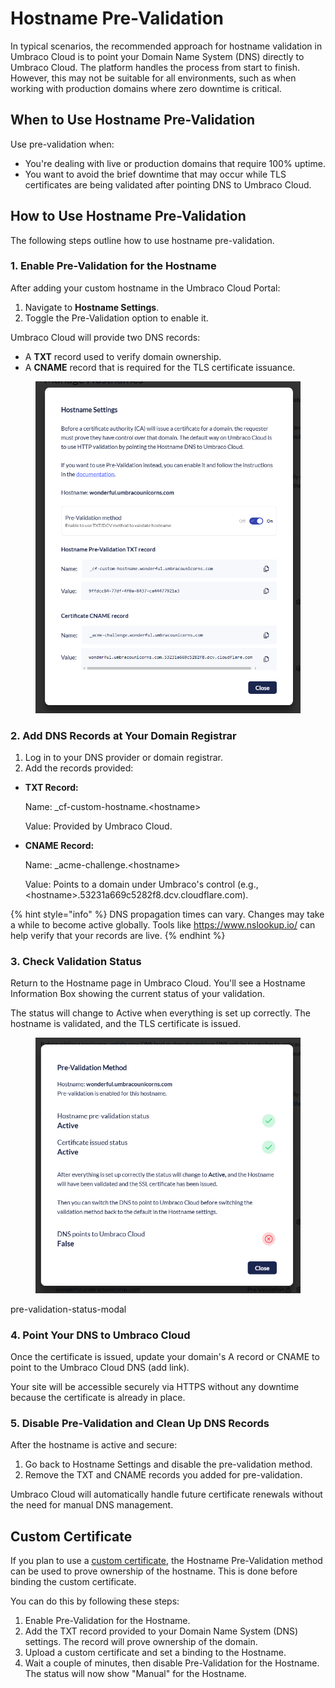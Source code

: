 # Hostname Pre-Validation

In typical scenarios, the recommended approach for hostname validation in Umbraco Cloud is to point your Domain Name System (DNS) directly to Umbraco Cloud. The platform handles the process from start to finish. However, this may not be suitable for all environments, such as when working with production domains where zero downtime is critical.


## When to Use Hostname Pre-Validation

Use pre-validation when:

- You're dealing with live or production domains that require 100% uptime.
- You want to avoid the brief downtime that may occur while TLS certificates are being validated after pointing DNS to Umbraco Cloud.

## How to Use Hostname Pre-Validation

The following steps outline how to use hostname pre-validation.

### 1. Enable Pre-Validation for the Hostname

After adding your custom hostname in the Umbraco Cloud Portal:

1. Navigate to **Hostname Settings**.
2. Toggle the Pre-Validation option to enable it.

Umbraco Cloud will provide two DNS records:

- A **TXT** record used to verify domain ownership.
- A **CNAME** record that is required for the TLS certificate issuance.

<figure><img src="images/hostname-settings-modal.png" alt="This is an image of the Hostname settings modal"></figure>

### 2. Add DNS Records at Your Domain Registrar

1. Log in to your DNS provider or domain registrar.
2. Add the records provided:

- **TXT Record:**

    Name:  _cf-custom-hostname.\<hostname\>

    Value: Provided by Umbraco Cloud.

- **CNAME Record:**

    Name: _acme-challenge.\<hostname\>

    Value: Points to a domain under Umbraco's control (e.g., \<hostname\>.53231a669c5282f8.dcv.cloudflare.com).

{% hint style="info" %}
DNS propagation times can vary. Changes may take a while to become active globally. Tools like https://www.nslookup.io/ can help verify that your records are live.
{% endhint %}


### 3. Check Validation Status

Return to the Hostname page in Umbraco Cloud. You'll see a Hostname Information Box showing the current status of your validation.

The status will change to Active when everything is set up correctly. The hostname is validated, and the TLS certificate is issued.

<figure><img src="images/pre-validation-status-modal.png" alt="This is an image of the Pre-Validation status modal"></figure>

pre-validation-status-modal

### 4. Point Your DNS to Umbraco Cloud

Once the certificate is issued, update your domain's A record or CNAME to point to the Umbraco Cloud DNS (add link).

Your site will be accessible securely via HTTPS without any downtime because the certificate is already in place.

### 5. Disable Pre-Validation and Clean Up DNS Records

After the hostname is active and secure:

1. Go back to Hostname Settings and disable the pre-validation method.
2. Remove the TXT and CNAME records you added for pre-validation.

Umbraco Cloud will automatically handle future certificate renewals without the need for manual DNS management.

## Custom Certificate

If you plan to use a [custom certificate](security-certificates), the Hostname Pre-Validation method can be used to prove ownership of the hostname. This is done before binding the custom certificate.

You can do this by following these steps:

1. Enable Pre-Validation for the Hostname.
2. Add the TXT record provided to your Domain Name System (DNS) settings. The record will prove ownership of the domain.
3. Upload a custom certificate and set a binding to the Hostname.
4. Wait a couple of minutes, then disable Pre-Validation for the Hostname. The status will now show "Manual" for the Hostname.
